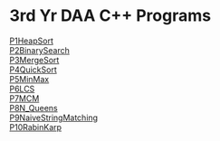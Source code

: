 # 3rd Yr DAA C++ Programs
[P1HeapSort](https://github.com/lswarnkar1/3rdYrDAA/blob/master/P1HeapSort.cpp)\
[P2BinarySearch](https://github.com/lswarnkar1/3rdYrDAA/blob/master/P2BinarySearch.cpp)\
[P3MergeSort](https://github.com/lswarnkar1/3rdYrDAA/blob/master/P3MergeSort.cpp)\
[P4QuickSort](https://github.com/lswarnkar1/3rdYrDAA/blob/master/P4QuickSort.cpp)\
[P5MinMax](https://github.com/lswarnkar1/3rdYrDAA/blob/master/P5MinMax.cpp)\
[P6LCS](https://github.com/lswarnkar1/3rdYrDAA/blob/master/P6LCS.cpp)\
[P7MCM](https://github.com/lswarnkar1/3rdYrDAA/blob/master/P7MCM.cpp)\
[P8N_Queens](https://github.com/lswarnkar1/3rdYrDAA/blob/master/.cpp)\
[P9NaiveStringMatching](https://github.com/lswarnkar1/3rdYrDAA/blob/master/P8N_Queens.cpp)\
[P10RabinKarp](https://github.com/lswarnkar1/3rdYrDAA/blob/master/P10RabinKarp.cpp)
